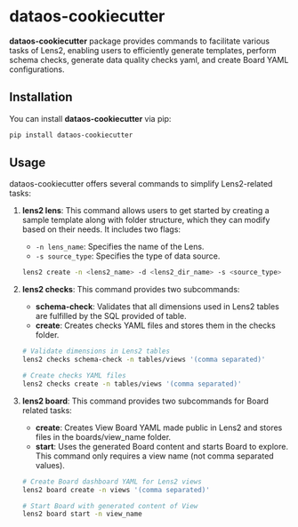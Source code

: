 # dataos-cookiecutter

**dataos-cookiecutter** package provides commands to facilitate various tasks of Lens2, enabling users to efficiently generate templates, perform schema checks, generate data quality checks yaml, and create Board YAML configurations.

## Installation

You can install **dataos-cookiecutter** via pip:

```bash
pip install dataos-cookiecutter
```

## Usage

dataos-cookiecutter offers several commands to simplify Lens2-related tasks:

1. **lens2 lens**: This command allows users to get started by creating a sample template along with folder structure, which they can modify based on their needs. It includes two flags:
   - `-n lens_name`: Specifies the name of the Lens.
   - `-s source_type`: Specifies the type of data source.

    ```bash
    lens2 create -n <lens2_name> -d <lens2_dir_name> -s <source_type>
    ```

2. **lens2 checks**: This command provides two subcommands:
   - **schema-check**: Validates that all dimensions used in Lens2 tables are fulfilled by the SQL provided of table.
   - **create**: Creates checks YAML files and stores them in the checks folder.

    ```bash
    # Validate dimensions in Lens2 tables
    lens2 checks schema-check -n tables/views '(comma separated)'
    
    # Create checks YAML files
    lens2 checks create -n tables/views '(comma separated)'
    ```

3. **lens2 board**: This command provides two subcommands for Board related tasks:
   - **create**: Creates View Board YAML made public in Lens2 and stores files in the boards/view_name folder.
   - **start**: Uses the generated Board content and starts Board to explore. This command only requires a view name (not comma separated values).

    ```bash
    # Create Board dashboard YAML for Lens2 views
    lens2 board create -n views '(comma separated)'
    
    # Start Board with generated content of View
    lens2 board start -n view_name
    ```